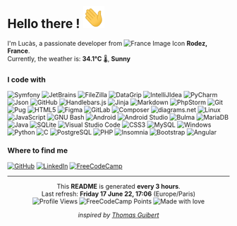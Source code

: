 

# Hello there ! <img src="./img/Hi.gif" alt="Wave hand" width="50" height="50"/>

I'm Lucàs, a passionate developer from <img src="https://camo.githubusercontent.com/810c0059ec880d3bf22c12f8ecd24d39ae1c9ee5d294cd397e6f414738d9cdd8/68747470733a2f2f63646e2d69636f6e732d706e672e666c617469636f6e2e636f6d2f3531322f3139372f3139373536302e706e67" alt="France Image Icon" width="12" height="12"/> **Rodez, France**.
<br>Currently, the weather is: **34.1°C** :thermometer:, **Sunny** 

### I code with
![Symfony](https://img.shields.io/static/v1?label=&message=Symfony&color=%23000000&logo=symfony&logoColor=white)
![JetBrains](https://img.shields.io/static/v1?label=&message=JetBrains&color=%23000000&logo=jetbrains&logoColor=white)
![FileZilla](https://img.shields.io/static/v1?label=&message=FileZilla&color=%23BF0000&logo=filezilla&logoColor=white)
![DataGrip](https://img.shields.io/static/v1?label=&message=DataGrip&color=%23000000&logo=datagrip&logoColor=white)
![IntelliJIdea](https://img.shields.io/static/v1?label=&message=IntelliJ+IDEA&color=%23000000&logo=intellijidea&logoColor=white)
![PyCharm](https://img.shields.io/static/v1?label=&message=PyCharm&color=%23000000&logo=pycharm&logoColor=white)
![Json](https://img.shields.io/static/v1?label=&message=JSON&color=%23000000&logo=json&logoColor=white)
![GitHub](https://img.shields.io/static/v1?label=&message=GitHub&color=%23181717&logo=github&logoColor=white)
![Handlebars.js](https://img.shields.io/static/v1?label=&message=Handlebars.js&color=%23000000&logo=handlebarsdotjs&logoColor=white)
![Jinja](https://img.shields.io/static/v1?label=&message=Jinja&color=%23B41717&logo=jinja&logoColor=white)
![Markdown](https://img.shields.io/static/v1?label=&message=Markdown&color=%23000000&logo=markdown&logoColor=white)
![PhpStorm](https://img.shields.io/static/v1?label=&message=PhpStorm&color=%23000000&logo=phpstorm&logoColor=white)
![Git](https://img.shields.io/static/v1?label=&message=Git&color=%23F05032&logo=git&logoColor=white)
![Pug](https://img.shields.io/static/v1?label=&message=Pug&color=%23A86454&logo=pug&logoColor=white)
![HTML5](https://img.shields.io/static/v1?label=&message=HTML5&color=%23E34F26&logo=html5&logoColor=white)
![Figma](https://img.shields.io/static/v1?label=&message=Figma&color=%23F24E1E&logo=figma&logoColor=white)
![GitLab](https://img.shields.io/static/v1?label=&message=GitLab&color=%23FC6D26&logo=gitlab&logoColor=white)
![Composer](https://img.shields.io/static/v1?label=&message=Composer&color=%23885630&logo=composer&logoColor=white)
![diagrams.net](https://img.shields.io/static/v1?label=&message=diagrams.net&color=%23F08705&logo=diagramsdotnet&logoColor=white)
![Linux](https://img.shields.io/static/v1?label=&message=Linux&color=%23FCC624&logo=linux&logoColor=white)
![JavaScript](https://img.shields.io/static/v1?label=&message=JavaScript&color=%23F7DF1E&logo=javascript&logoColor=white)
![GNU Bash](https://img.shields.io/static/v1?label=&message=GNU+Bash&color=%234EAA25&logo=gnubash&logoColor=white)
![Android](https://img.shields.io/static/v1?label=&message=Android&color=%233DDC84&logo=android&logoColor=white)
![Android Studio](https://img.shields.io/static/v1?label=&message=Android+Studio&color=%233DDC84&logo=androidstudio&logoColor=white)
![Bulma](https://img.shields.io/static/v1?label=&message=Bulma&color=%2300D1B2&logo=bulma&logoColor=white)
![MariaDB](https://img.shields.io/static/v1?label=&message=MariaDB&color=%23003545&logo=mariadb&logoColor=white)
![Java](https://img.shields.io/static/v1?label=&message=Java&color=%23007396&logo=java&logoColor=white)
![SQLite](https://img.shields.io/static/v1?label=&message=SQLite&color=%23003B57&logo=sqlite&logoColor=white)
![Visual Studio Code](https://img.shields.io/static/v1?label=&message=Visual+Studio+Code&color=%23007ACC&logo=visualstudiocode&logoColor=white)
![CSS3](https://img.shields.io/static/v1?label=&message=CSS3&color=%231572B6&logo=css3&logoColor=white)
![MySQL](https://img.shields.io/static/v1?label=&message=MySQL&color=%234479A1&logo=mysql&logoColor=white)
![Windows](https://img.shields.io/static/v1?label=&message=Windows&color=%230078D6&logo=windows&logoColor=white)
![Python](https://img.shields.io/static/v1?label=&message=Python&color=%233776AB&logo=python&logoColor=white)
![C](https://img.shields.io/static/v1?label=&message=C&color=%23A8B9CC&logo=c&logoColor=white)
![PostgreSQL](https://img.shields.io/static/v1?label=&message=PostgreSQL&color=%234169E1&logo=postgresql&logoColor=white)
![PHP](https://img.shields.io/static/v1?label=&message=PHP&color=%23777BB4&logo=php&logoColor=white)
![Insomnia](https://img.shields.io/static/v1?label=&message=Insomnia&color=%234000BF&logo=insomnia&logoColor=white)
![Bootstrap](https://img.shields.io/static/v1?label=&message=Bootstrap&color=%237952B3&logo=bootstrap&logoColor=white)
![Angular](https://img.shields.io/static/v1?label=&message=Angular&color=%23DD0031&logo=angular&logoColor=white)


### Where to find me
[![GitHub](https://img.shields.io/badge/GitHub-100000?style=for-the-badge&logo=github&logoColor=white)](https://github.com/LucasVbr)
[![LinkedIn](https://img.shields.io/badge/LinkedIn-0077B5?style=for-the-badge&logo=linkedin&logoColor=white)](https://www.linkedin.com/in/lucasvbr)
[![FreeCodeCamp](https://img.shields.io/badge/freecodecamp-27273D?style=for-the-badge&logo=freecodecamp&logoColor=white)](https://www.freecodecamp.org/LucasVbr)

---

<div align="center">

This **README** is generated **every 3 hours**.<br>
Last refresh: **Friday 17 June 22, 17:06** (Europe/Paris)<br>
![Profile Views](https://komarev.com/ghpvc/?username=lucasvbr&amp;label=Profile%20views&amp;color=0e75b6&amp;style=flat)
![FreeCodeCamp Points](https://img.shields.io/freecodecamp/points/lucasvbr?label=FreeCodeCamp%20points)
![Made with love](https://img.shields.io/badge/-made%20with%20%E2%9D%A4%EF%B8%8F-red)


*inspired by [Thomas Guibert](https://github.com/thmsgbrt)*

</div>